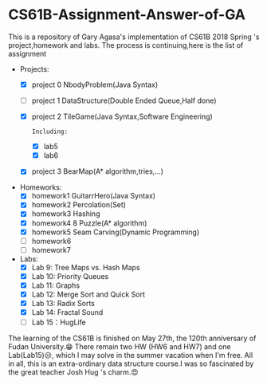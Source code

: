 # CS61B-Assignment-Answer-of-GA
This is a repository of Gary Agasa's implementation of CS61B 2018 Spring 's project,homework and labs.
The process is continuing,here is the list of assignment
+ Projects:
  +  [x] project 0 NbodyProblem(Java Syntax)
  +  [ ] project 1 DataStructure(Double Ended Queue,Half done)
  +  [x] project 2 TileGame(Java Syntax,Software Engineering)

        Including:
      + [x] lab5
      + [x] lab6     
  +  [x] project 3 BearMap(A* algorithm,tries,...)
+ Homeworks:
  + [x] homework1 GuitarrHero(Java Syntax)
  + [x] homework2 Percolation(Set)
  + [x] homework3 Hashing
  + [x] homework4 8 Puzzle(A* algorithm)
  + [x] homework5 Seam Carving(Dynamic Programming)
  + [ ] homework6
  + [ ] homework7
+ Labs:
  + [x] Lab 9: Tree Maps vs. Hash Maps
  + [x] Lab 10: Priority Queues
  + [x] Lab 11: Graphs
  + [x] Lab 12: Merge Sort and Quick Sort
  + [x] Lab 13: Radix Sorts
  + [x] Lab 14: Fractal Sound
  + [ ] Lab 15：HugLife
  
The learning of the CS61B is finished on May 27th, the 120th anniversary of Fudan University.😁
There remain two HW (HW6 and HW7) and one Lab(Lab15)😒, which I may solve in the summer vacation when I'm free.
All in all, this is an extra-ordinary data structure course.I was so fascinated by the great teacher Josh Hug 's charm.😍
